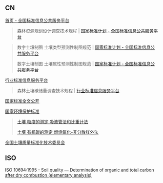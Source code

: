 
## CN

[首页 - 全国标准信息公共服务平台](https://std.samr.gov.cn/)

> 森林资源规划设计调查技术规程 | [国家标准计划 - 全国标准信息公共服务平台](https://std.samr.gov.cn/gb/search/gbDetailed?id=208E4F29ADC5661BE06397BE0A0A21CE)

> 数字土壤制图 土壤类型预测性制图规范 | [国家标准计划 - 全国标准信息公共服务平台](https://std.samr.gov.cn/gb/search/gbDetailed?id=0DF2E4B1329A3A35E06397BE0A0A85C8)
>
> 数字土壤制图 土壤属性预测性制图规范 | [国家标准计划 - 全国标准信息公共服务平台](https://std.samr.gov.cn/gb/search/gbDetailed?id=0DF2D6A5E29A3626E06397BE0A0A48E5)

[行业标准信息服务平台](https://hbba.sacinfo.org.cn/)

> 森林土壤碳储量调查技术规程 | [行业标准信息服务平台](https://hbba.sacinfo.org.cn/stdDetail/fb60a890c9503e16a061ba0287de79c8f17c51da5e981772108b22a467559866)

[国家标准全文公开](https://openstd.samr.gov.cn/bzgk/gb/index)

[国家环境保护标准](https://datacenter.mee.gov.cn/websjzx/report%21list.action?xmlname=1520238134405)

> [土壤 粒度的测定 吸液管法和比重计法](https://www.mee.gov.cn/ywgz/fgbz/bz/bzwb/jcffbz/201912/W020191227499396263789.pdf)
>
> [土壤 有机碳的测定 燃烧氧化-非分散红外法](https://www.mee.gov.cn/ywgz/fgbz/bz/bzwb/jcffbz/201403/W020140421394684147827.pdf)

[全国土壤质量标准化技术委员会](http://www.china-soilquality.com/)

## ISO

[ISO 10694:1995 - Soil quality — Determination of organic and total carbon after dry combustion (elementary analysis)](https://www.iso.org/standard/18782.html)